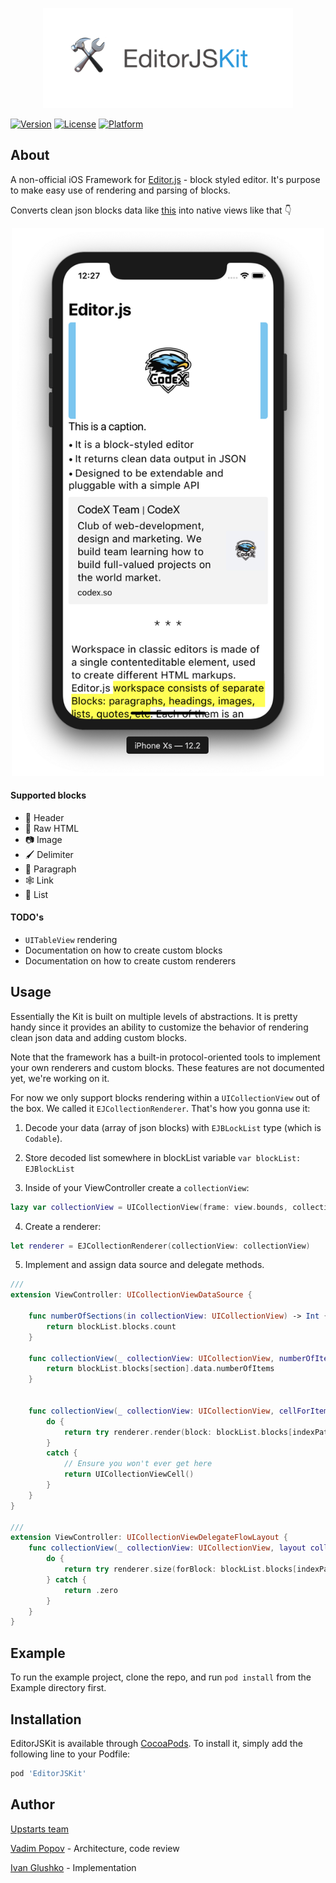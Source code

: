 
<p align="center">
  <img src="logo.png" width=400 />
</p>

[![Version](https://img.shields.io/cocoapods/v/EditorJSKit.svg?style=flat)](https://cocoapods.org/pods/EditorJSKit)
[![License](https://img.shields.io/cocoapods/l/EditorJSKit.svg?style=flat)](https://cocoapods.org/pods/EditorJSKit)
[![Platform](https://img.shields.io/cocoapods/p/EditorJSKit.svg?style=flat)](https://cocoapods.org/pods/EditorJSKit)

## About

A non-official iOS Framework for [Editor.js](https://editorjs.io) - block styled editor. It's purpose to make easy use of rendering and parsing of blocks.

Converts clean json blocks data like [this](Example/EditorJSKit/EditorJSMock.json) into native views like that 👇

<p align="center">
  <img src="screenshot.png" width=500 />
</p>

#### Supported blocks
* 🎩 Header
* 🥑 Raw HTML
* 📷 Image
* 🖌 Delimiter
* 💌 Paragraph
* 🕸 Link
* 🌿 List

#### TODO's
* `UITableView` rendering
* Documentation on how to create custom blocks
* Documentation on how to create custom renderers


## Usage
Essentially the Kit is built on multiple levels of abstractions. It is pretty handy since it provides an ability to customize the behavior of rendering clean json data and adding custom blocks.

Note that the framework has a built-in protocol-oriented tools to implement your own renderers and custom blocks. These features are not documented yet, we're working on it. 

For now we only support blocks rendering within a `UICollectionView` out of the box. We called it `EJCollectionRenderer`. That's how you gonna use it:

1. Decode your data (array of json blocks) with `EJBLockList` type (which is `Codable`). 

2. Store decoded list somewhere in blockList variable `var blockList: EJBlockList`

3. Inside of your ViewController create a `collectionView`:
``` swift
lazy var collectionView = UICollectionView(frame: view.bounds, collectionViewLayout: UICollectionViewFlowLayout())
```

4. Create a renderer:
``` swift
let renderer = EJCollectionRenderer(collectionView: collectionView)
```

5. Implement and assign data source and delegate methods.
``` swift
///
extension ViewController: UICollectionViewDataSource {
    
    func numberOfSections(in collectionView: UICollectionView) -> Int {
        return blockList.blocks.count
    }
    
    func collectionView(_ collectionView: UICollectionView, numberOfItemsInSection section: Int) -> Int {
        return blockList.blocks[section].data.numberOfItems
    }
    
    
    func collectionView(_ collectionView: UICollectionView, cellForItemAt indexPath: IndexPath) -> UICollectionViewCell {
        do {
            return try renderer.render(block: blockList.blocks[indexPath.section], itemIndexPath: indexPath)
        }
        catch {
        	// Ensure you won't ever get here
            return UICollectionViewCell()
        }
    }
}

///
extension ViewController: UICollectionViewDelegateFlowLayout {
    func collectionView(_ collectionView: UICollectionView, layout collectionViewLayout: UICollectionViewLayout, sizeForItemAt indexPath: IndexPath) -> CGSize {
        do {
            return try renderer.size(forBlock: blockList.blocks[indexPath.section], itemIndexPath: indexPath, style: nil, superviewSize: collectionView.frame.size)
        } catch {
            return .zero
        }
    }
}
```




## Example

To run the example project, clone the repo, and run `pod install` from the Example directory first.

## Installation

EditorJSKit is available through [CocoaPods](https://cocoapods.org). To install
it, simply add the following line to your Podfile:

```ruby
pod 'EditorJSKit'
```

## Author

[Upstarts team](https://upstarts.work)

[Vadim Popov](https://t.me/popovvadim) - Architecture, code review

[Ivan Glushko](https://github.com/ivanglushko) - Implementation

